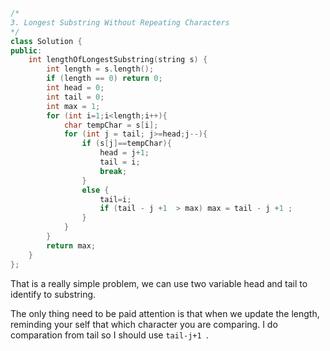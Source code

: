 ```c++
/*
3. Longest Substring Without Repeating Characters
*/
class Solution {
public:
    int lengthOfLongestSubstring(string s) {
        int length = s.length();
        if (length == 0) return 0;
        int head = 0;
        int tail = 0;
        int max = 1;
        for (int i=1;i<length;i++){
            char tempChar = s[i];
            for (int j = tail; j>=head;j--){
                if (s[j]==tempChar){
                    head = j+1;
                    tail = i;
                    break;
                }
                else {
                    tail=i;
                    if (tail - j +1  > max) max = tail - j +1 ;
                }
            }
        }
        return max;
    }
};
```

That is a really simple problem, we can use two variable head and tail to identify to substring.

The only thing need to be paid attention is that when we update the length, reminding your self that which character you are comparing. I do comparation from tail so I should use `tail-j+1 `.